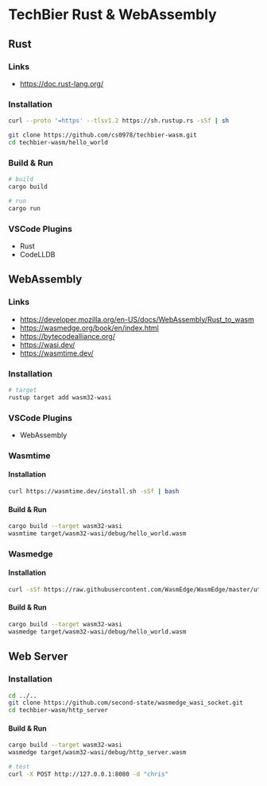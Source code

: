 # TechBier Rust & WebAssembly

## Rust

### Links

* <https://doc.rust-lang.org/>

### Installation

```bash
curl --proto '=https' --tlsv1.2 https://sh.rustup.rs -sSf | sh

git clone https://github.com/cs0978/techbier-wasm.git
cd techbier-wasm/hello_world
```

### Build & Run

```bash
# build
cargo build

# run
cargo run
```

### VSCode Plugins

* Rust
* CodeLLDB

## WebAssembly

### Links

* <https://developer.mozilla.org/en-US/docs/WebAssembly/Rust_to_wasm>
* <https://wasmedge.org/book/en/index.html>
* <https://bytecodealliance.org/>
* <https://wasi.dev/>
* <https://wasmtime.dev/>

### Installation

```bash
# target
rustup target add wasm32-wasi
```

### VSCode Plugins

* WebAssembly

### Wasmtime

#### Installation

```bash
curl https://wasmtime.dev/install.sh -sSf | bash
```

#### Build & Run

```bash
cargo build --target wasm32-wasi
wasmtime target/wasm32-wasi/debug/hello_world.wasm
```

### Wasmedge

#### Installation

```bash
curl -sSf https://raw.githubusercontent.com/WasmEdge/WasmEdge/master/utils/install.sh | bash
```

#### Build & Run

```bash
cargo build --target wasm32-wasi
wasmedge target/wasm32-wasi/debug/hello_world.wasm
```

## Web Server

### Installation

```bash
cd ../..
git clone https://github.com/second-state/wasmedge_wasi_socket.git
cd techbier-wasm/http_server
```

#### Build & Run

```bash
cargo build --target wasm32-wasi
wasmedge target/wasm32-wasi/debug/http_server.wasm

# test
curl -X POST http://127.0.0.1:8080 -d "chris"
```
